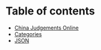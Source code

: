 # Table of contents

* [China Judgements Online](README.md)
* [Categories](categories.md)
* [JSON](json.md)
